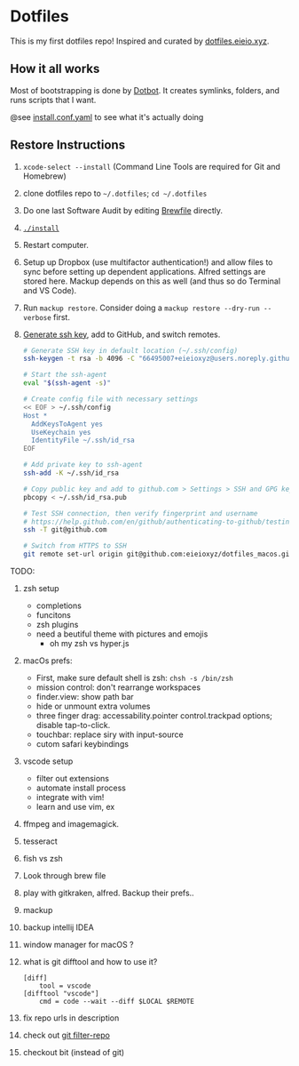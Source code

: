 # Dotfiles

This is my first dotfiles repo! Inspired and curated by [dotfiles.eieio.xyz](http://dotfiles.eieio.xyz).

## How it all works

Most of bootstrapping is done by [Dotbot](https://github.com/anishathalye/dotbot).
It creates symlinks, folders, and runs scripts that I want.

@see [install.conf.yaml](./install.conf.yaml) to see what it's actually doing

## Restore Instructions

1. `xcode-select --install` (Command Line Tools are required for Git and Homebrew)
2. clone dotfiles repo to `~/.dotfiles`; `cd ~/.dotfiles`
5. Do one last Software Audit by editing [Brewfile](Brewfile) directly.
6. [`./install`](install)
7. Restart computer.
8. Setup up Dropbox (use multifactor authentication!) and allow files to sync before setting up dependent applications. Alfred settings are stored here. Mackup depends on this as well (and thus so do Terminal and VS Code).
9. Run `mackup restore`. Consider doing a `mackup restore --dry-run --verbose` first.
10. [Generate ssh key](https://help.github.com/en/github/authenticating-to-github/connecting-to-github-with-ssh), add to GitHub, and switch remotes.

    ```zsh
    # Generate SSH key in default location (~/.ssh/config)
    ssh-keygen -t rsa -b 4096 -C "66495007+eieioxyz@users.noreply.github.com"

    # Start the ssh-agent
    eval "$(ssh-agent -s)"

    # Create config file with necessary settings
    << EOF > ~/.ssh/config
    Host *
      AddKeysToAgent yes
      UseKeychain yes
      IdentityFile ~/.ssh/id_rsa
    EOF

    # Add private key to ssh-agent 
    ssh-add -K ~/.ssh/id_rsa

    # Copy public key and add to github.com > Settings > SSH and GPG keys
    pbcopy < ~/.ssh/id_rsa.pub

    # Test SSH connection, then verify fingerprint and username
    # https://help.github.com/en/github/authenticating-to-github/testing-your-ssh-connection
    ssh -T git@github.com

    # Switch from HTTPS to SSH
    git remote set-url origin git@github.com:eieioxyz/dotfiles_macos.git
    ```



TODO:
1. zsh setup
    - completions
    - funcitons
    - zsh plugins
    - need a beutiful theme with pictures and emojis
        - oh my zsh vs hyper.js

1. macOs prefs:
    - First, make sure default shell is zsh: `chsh -s /bin/zsh`
    - mission control: don't rearrange workspaces 
    - finder.view: show path bar 
    - hide or unmount extra volumes 
    - three finger drag: accessability.pointer control.trackpad options; disable tap-to-click. 
    - touchbar: replace siry with input-source
    - cutom safari keybindings

1. vscode setup
    - filter out extensions
    - automate install process
    - integrate with vim!
    - learn and use vim, ex

1. ffmpeg and imagemagick. 
1. tesseract

1. fish vs zsh

1. Look through brew file

1. play with gitkraken, alfred. Backup their prefs..
1. mackup

1. backup intellij IDEA
1. window manager for macOS ?

1. what is git difftool and how to use it?
   ```gitconfig
   [diff]
       tool = vscode
   [difftool "vscode"]
       cmd = code --wait --diff $LOCAL $REMOTE
   ```

1. fix repo urls in description 
1. check out [git filter-repo](https://github.com/newren/git-filter-repo)
1. checkout bit (instead of git)

